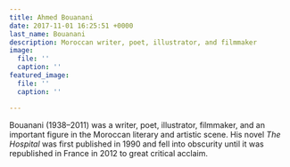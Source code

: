 ```yaml
---
title: Ahmed Bouanani
date: 2017-11-01 16:25:51 +0000
last_name: Bouanani
description: Moroccan writer, poet, illustrator, and filmmaker
image:
  file: ''
  caption: ''
featured_image:
  file: ''
  caption: ''

---
```

Bouanani (1938–2011) was a writer, poet, illustrator, filmmaker, and an important figure in the Moroccan literary and artistic scene. His novel _The Hospital_ was first published in 1990 and fell into obscurity until it was republished in France in 2012 to great critical acclaim.